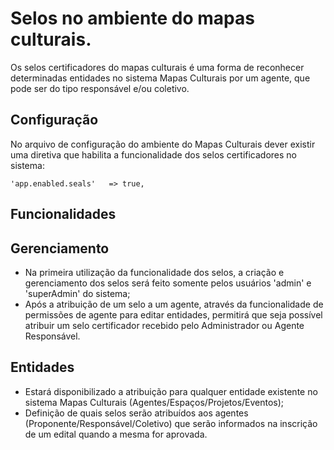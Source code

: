 # Selos no ambiente do mapas culturais.

Os selos certificadores do mapas culturais é uma forma de reconhecer determinadas entidades no sistema Mapas Culturais por um agente, que pode ser do tipo responsável e/ou coletivo.

Configuração
---------------

No arquivo de configuração do ambiente do Mapas Culturais dever existir uma diretiva que habilita a funcionalidade dos selos certificadores no sistema:
```
'app.enabled.seals'   => true,
```
Funcionalidades
---------------
## Gerenciamento
* Na primeira utilização da  funcionalidade dos selos, a criação e gerenciamento dos selos será feito somente pelos usuários 'admin' e 'superAdmin' do sistema;
* Após a atribuição de um selo a um agente, através da funcionalidade de permissões de agente para editar entidades, permitirá que seja possível atribuir um selo certificador recebido pelo Administrador ou Agente Responsável.

## Entidades

* Estará disponibilizado a atribuição para qualquer entidade existente no sistema Mapas Culturais (Agentes/Espaços/Projetos/Eventos);
* Definição de quais selos serão atribuídos aos agentes (Proponente/Responsável/Coletivo) que serão informados na inscrição de um edital quando a mesma for aprovada.

